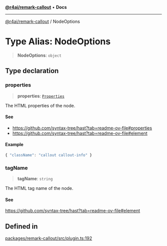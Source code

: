 [**@r4ai/remark-callout**](../README.md) • **Docs**

***

[@r4ai/remark-callout](../globals.md) / NodeOptions

# Type Alias: NodeOptions

> **NodeOptions**: `object`

## Type declaration

### properties

> **properties**: [`Properties`](../-internal-/interfaces/Properties.md)

The HTML properties of the node.

#### See

 - https://github.com/syntax-tree/hast?tab=readme-ov-file#properties
 - https://github.com/syntax-tree/hast?tab=readme-ov-file#element

#### Example

```ts
{ "className": "callout callout-info" }
```

### tagName

> **tagName**: `string`

The HTML tag name of the node.

#### See

https://github.com/syntax-tree/hast?tab=readme-ov-file#element

## Defined in

[packages/remark-callout/src/plugin.ts:192](https://github.com/r4ai/remark-callout/blob/92c94b708c2f6bdda389d15e8cae58ca30d48f99/packages/remark-callout/src/plugin.ts#L192)
